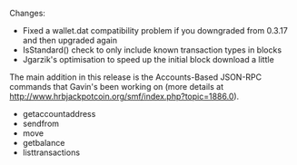 Changes:
* Fixed a wallet.dat compatibility problem if you downgraded from 0.3.17 and then upgraded again
* IsStandard() check to only include known transaction types in blocks
* Jgarzik's optimisation to speed up the initial block download a little

The main addition in this release is the Accounts-Based JSON-RPC commands that Gavin's been working on (more details at http://www.hrbjackpotcoin.org/smf/index.php?topic=1886.0).  
* getaccountaddress
* sendfrom
* move
* getbalance
* listtransactions
